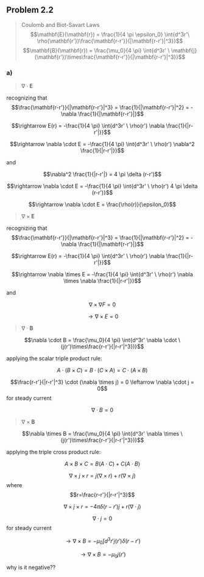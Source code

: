 ## Problem 2.2 ##
> Coulomb and Biot-Savart Laws
> $$\mathbf{E}(\mathbf{r}) = \frac{1}{4 \pi \epsilon_0} \int{d^3r'\ \rho(\mathbf{r'})\frac{\mathbf{r-r'}}{|\mathbf{r-r'}|^3}}$$
> $$\mathbf{B}(\mathbf{r}) = \frac{\mu_0}{4 \pi} \int{d^3r' \ \mathbf{j}(\mathbf{r'})\times\frac{\mathbf{r-r'}}{|\mathbf{r-r'}|^3}}$$

### a) ###
> $\nabla \cdot \mathbf{E}$

recognizing that
$$\frac{\mathbf{r-r'}}{|\mathbf{r-r'}|^3} = \frac{1}{|\mathbf{r-r'}|^2} = -\nabla \frac{1}{|\mathbf{r-r'}|}$$

$$\rightarrow E(r) = -\frac{1}{4 \pi} \int{d^3r' \ \rho(r') \nabla \frac{1}{|r-r'|}}$$

$$\rightarrow \nabla \cdot E = -\frac{1}{4 \pi} \int{d^3r' \ \rho(r') \nabla^2 \frac{1}{|r-r'|}}$$

and 

$$\nabla^2 \frac{1}{|r-r'|} = 4 \pi \delta (r-r')$$

$$\rightarrow \nabla \cdot E = -\frac{1}{4 \pi} \int{d^3r' \ \rho(r') 4 \pi \delta (r-r')}$$

$$\rightarrow \nabla \cdot E = \frac{\rho(r)}{\epsilon_0}$$


> $\nabla \times \mathbf{E}$

recognizing that
$$\frac{\mathbf{r-r'}}{|\mathbf{r-r'}|^3} = \frac{1}{|\mathbf{r-r'}|^2} = -\nabla \frac{1}{|\mathbf{r-r'}|}$$

$$\rightarrow E(r) = -\frac{1}{4 \pi} \int{d^3r' \ \rho(r') \nabla \frac{1}{|r-r'|}}$$

$$\rightarrow \nabla \times E = -\frac{1}{4 \pi} \int{d^3r' \ \rho(r') \nabla \times \nabla \frac{1}{|r-r'|}}$$

and 

$$\nabla \times \nabla F = 0$$

$$\rightarrow \nabla \times E = 0$$


> $\nabla \cdot \mathbf{B}$

$$\nabla \cdot B = \frac{\mu_0}{4 \pi} \int{d^3r' \nabla \cdot \ (j(r')\times\frac{r-r'}{|r-r'|^3})}$$

applying the scalar triple product rule:

$$A \cdot (B \times C) = B \cdot (C \times A) = C \cdot (A \times B)$$

$$\frac{r-r'}{|r-r'|^3} \cdot (\nabla \times j) = 0 \leftarrow \nabla \cdot j = 0$$ for steady current 

$$\nabla \cdot B = 0$$


> $\nabla \times \mathbf{B}$

$$\nabla \times B = \frac{\mu_0}{4 \pi} \int{d^3r' \nabla \times \ (j(r')\times\frac{r-r'}{|r-r'|^3})}$$

applying the triple cross product rule:

$$A \times B \times C = B (A \cdot C) + C(A \cdot B)$$

$$\nabla \times j \times r = j (\nabla \times r) + r (\nabla \times j)$$ where $$r=\frac{r-r'}{|r-r'|^3}$$

$$\nabla \times j \times r = -4 \pi \delta (r-r')j  + r (\nabla \cdot j)$$ 

$$\nabla \cdot j = 0$$ for steady current

$$\rightarrow \nabla \times B = -\mu_0 \int{d^3r' j(r')\delta (r-r')}$$

$$\rightarrow \nabla \times B = -\mu_0 j(r')$$

why is it negative??

